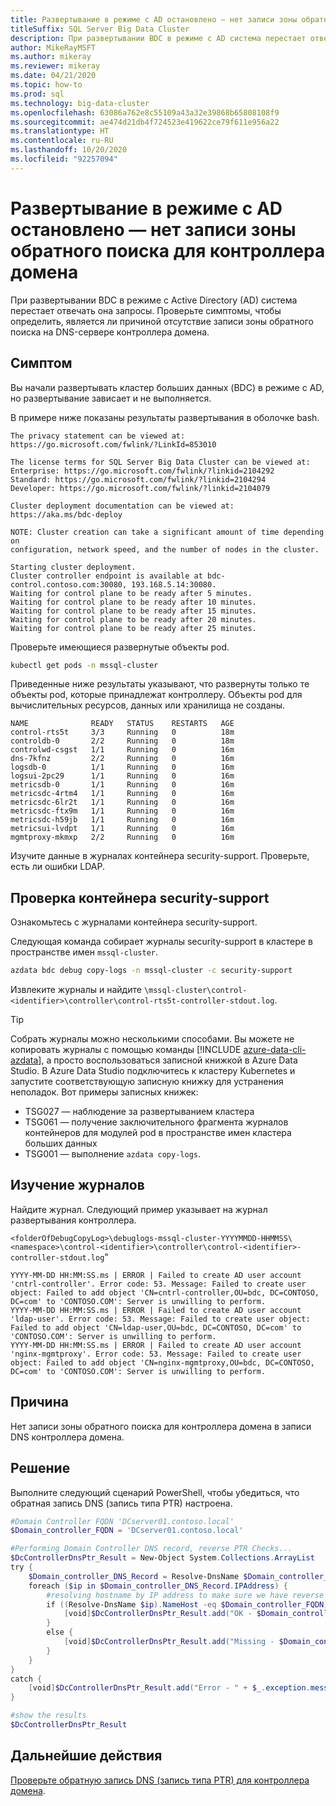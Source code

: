 ```yaml
---
title: Развертывание в режиме с AD остановлено — нет записи зоны обратного поиска для контроллера домена
titleSuffix: SQL Server Big Data Cluster
description: При развертывании BDC в режиме с AD система перестает отвечать она запросы из-за отсутствующей записи зоны обратного поиска для контроллера домена на DNS-сервере контроллера домена.
author: MikeRayMSFT
ms.author: mikeray
ms.reviewer: mikeray
ms.date: 04/21/2020
ms.topic: how-to
ms.prod: sql
ms.technology: big-data-cluster
ms.openlocfilehash: 63086a762e8c55109a43a32e39868b65808108f9
ms.sourcegitcommit: ae474d21db4f724523e419622ce79f611e956a22
ms.translationtype: HT
ms.contentlocale: ru-RU
ms.lasthandoff: 10/20/2020
ms.locfileid: "92257094"
---
```

# <a name="ad-mode-deployment-stopped---missing-reverse-lookup-zone-entry-for-dc"></a>Развертывание в режиме с AD остановлено — нет записи зоны обратного поиска для контроллера домена

При развертывании BDC в режиме с Active Directory (AD) система перестает отвечать она запросы. Проверьте симптомы, чтобы определить, является ли причиной отсутствие записи зоны обратного поиска на DNS-сервере контроллера домена. 

## <a name="symptom"></a>Симптом

Вы начали развертывать кластер больших данных (BDC) в режиме с AD, но развертывание зависает и не выполняется.

В примере ниже показаны результаты развертывания в оболочке bash.

```
The privacy statement can be viewed at:
https://go.microsoft.com/fwlink/?LinkId=853010
 
The license terms for SQL Server Big Data Cluster can be viewed at:
Enterprise: https://go.microsoft.com/fwlink/?linkid=2104292
Standard: https://go.microsoft.com/fwlink/?linkid=2104294
Developer: https://go.microsoft.com/fwlink/?linkid=2104079
 
Cluster deployment documentation can be viewed at:
https://aka.ms/bdc-deploy
 
NOTE: Cluster creation can take a significant amount of time depending on
configuration, network speed, and the number of nodes in the cluster.
 
Starting cluster deployment.
Cluster controller endpoint is available at bdc-control.contoso.com:30080, 193.168.5.14:30080.
Waiting for control plane to be ready after 5 minutes.
Waiting for control plane to be ready after 10 minutes.
Waiting for control plane to be ready after 15 minutes.
Waiting for control plane to be ready after 20 minutes.
Waiting for control plane to be ready after 25 minutes.
```

Проверьте имеющиеся развернутые объекты pod.

```bash
kubectl get pods -n mssql-cluster
```

Приведенные ниже результаты указывают, что развернуты только те объекты pod, которые принадлежат контроллеру. Объекты pod для вычислительных ресурсов, данных или хранилища не созданы.

```
NAME              READY   STATUS    RESTARTS   AGE
control-rts5t     3/3     Running   0          18m
controldb-0       2/2     Running   0          18m
controlwd-csgst   1/1     Running   0          16m
dns-7kfnz         2/2     Running   0          16m
logsdb-0          1/1     Running   0          16m
logsui-2pc29      1/1     Running   0          16m
metricsdb-0       1/1     Running   0          16m
metricsdc-4rtm4   1/1     Running   0          16m
metricsdc-6lr2t   1/1     Running   0          16m
metricsdc-ftx9m   1/1     Running   0          16m
metricsdc-h59jb   1/1     Running   0          16m
metricsui-lvdpt   1/1     Running   0          16m
mgmtproxy-mkmxp   2/2     Running   0          16m
```

Изучите данные в журналах контейнера security-support. Проверьте, есть ли ошибки LDAP. 

## <a name="check-security-support-container"></a>Проверка контейнера security-support 

Ознакомьтесь с журналами контейнера security-support.

Следующая команда собирает журналы security-support в кластере в пространстве имен `mssql-cluster`.

```bash
azdata bdc debug copy-logs -n mssql-cluster -c security-support
```

Извлеките журналы и найдите `\mssql-cluster\control-<identifier>\controller\control-rts5t-controller-stdout.log`.

> [!TIP]
> Собрать журналы можно несколькими способами. Вы можете не копировать журналы с помощью команды [!INCLUDE [azure-data-cli-azdata](../includes/azure-data-cli-azdata.md)], а просто воспользоваться записной книжкой в Azure Data Studio.
> В Azure Data Studio подключитесь к кластеру Kubernetes и запустите соответствующую записную книжку для устранения неполадок. Вот примеры записных книжек:
>
> - TSG027 — наблюдение за развертыванием кластера
> - TSG061 — получение заключительного фрагмента журналов контейнеров для модулей pod в пространстве имен кластера больших данных
> - TSG001 — выполнение `azdata copy-logs`.
>

## <a name="inspect-the-logs"></a>Изучение журналов

Найдите журнал. Следующий пример указывает на журнал развертывания контроллера. 

`<folderOfDebugCopyLog>\debuglogs-mssql-cluster-YYYYMMDD-HHMMSS\<namespace>\control-<identifier>\controller\control-<identifier>-controller-stdout.log`"

```
YYYY-MM-DD HH:MM:SS.ms | ERROR | Failed to create AD user account 'cntrl-controller'. Error code: 53. Message: Failed to create user object: Failed to add object 'CN=cntrl-controller,OU=bdc, DC=CONTOSO, DC=com' to 'CONTOSO.COM': Server is unwilling to perform. 
YYYY-MM-DD HH:MM:SS.ms | ERROR | Failed to create AD user account 'ldap-user'. Error code: 53. Message: Failed to create user object: Failed to add object 'CN=ldap-user,OU=bdc, DC=CONTOSO, DC=com' to 'CONTOSO.COM': Server is unwilling to perform. 
YYYY-MM-DD HH:MM:SS.ms | ERROR | Failed to create AD user account 'nginx-mgmtproxy'. Error code: 53. Message: Failed to create user object: Failed to add object 'CN=nginx-mgmtproxy,OU=bdc, DC=CONTOSO, DC=com' to 'CONTOSO.COM': Server is unwilling to perform. 
```

## <a name="cause"></a>Причина

Нет записи зоны обратного поиска для контроллера домена в записи DNS контроллера домена. 

## <a name="resolution"></a>Решение

Выполните следующий сценарий PowerShell, чтобы убедиться, что обратная запись DNS (запись типа PTR) настроена.

```powershell
#Domain Controller FQDN 'DCserver01.contoso.local'
$Domain_controller_FQDN = 'DCserver01.contoso.local'

#Performing Domain Controller DNS record, reverse PTR Checks...
$DcControllerDnsPtr_Result = New-Object System.Collections.ArrayList
try {
    $Domain_controller_DNS_Record = Resolve-DnsName $Domain_controller_FQDN -Type A -Server $Domain_DNS_IP_address -ErrorAction Stop
    foreach ($ip in $Domain_controller_DNS_Record.IPAddress) {
        #resolving hostname by IP address to make sure we have reverse PTR record 
        if ((Resolve-DnsName $ip).NameHost -eq $Domain_controller_FQDN) {
            [void]$DcControllerDnsPtr_Result.add("OK - $Domain_controller_FQDN has an A record with an IP $ip, Reverse PTR record is in place") 
        }
        else {
            [void]$DcControllerDnsPtr_Result.add("Missing - $Domain_controller_FQDN has an A record with an IP $ip, But no reverse PTR record was found for the host")
        }
    }
}
catch {
    [void]$DcControllerDnsPtr_Result.add("Error - " + $_.exception.message)
}

#show the results 
$DcControllerDnsPtr_Result
```

## <a name="next-steps"></a>Дальнейшие действия

[Проверьте обратную запись DNS (запись типа PTR) для контроллера домена](active-directory-deploy.md#verify-reverse-dns-entry-for-domain-controller).
